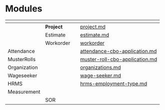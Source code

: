 # Modules

<table data-view="cards"><thead><tr><th></th><th></th><th></th><th data-hidden data-card-target data-type="content-ref"></th></tr></thead><tbody><tr><td></td><td><strong>Project</strong></td><td></td><td><a href="project.md">project.md</a></td></tr><tr><td></td><td>Estimate</td><td></td><td><a href="estimate.md">estimate.md</a></td></tr><tr><td></td><td>Workorder</td><td></td><td><a href="workorder/">workorder</a></td></tr><tr><td>Attendance</td><td></td><td></td><td><a href="attendance-cbo-application.md">attendance-cbo-application.md</a></td></tr><tr><td>MusterRolls</td><td></td><td></td><td><a href="muster-roll-cbo-application.md">muster-roll-cbo-application.md</a></td></tr><tr><td>Organization</td><td></td><td></td><td><a href="../../../../implementation/training-resources/user-manual/employee-user-manual/registries/organizations.md">organizations.md</a></td></tr><tr><td>Wageseeker</td><td></td><td></td><td><a href="wage-seeker.md">wage-seeker.md</a></td></tr><tr><td>HRMS</td><td></td><td></td><td><a href="../../master-data-templates/hrms-employment-type.md">hrms-employment-type.md</a></td></tr><tr><td>Measurement </td><td></td><td></td><td></td></tr><tr><td></td><td>SOR</td><td></td><td></td></tr></tbody></table>
